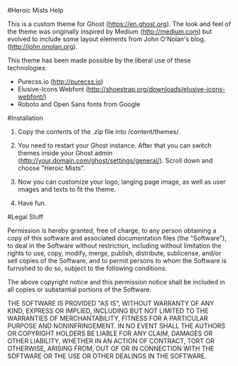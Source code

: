 #Heroic Mists Help

This is a custom theme for Ghost (https://en.ghost.org). The look and feel of the theme was originally inspired by Medium (http://medium.com) but evolved to include some layout elements from John O'Nolan's blog.(http://john.onolan.org). 

This theme has been made possible by the liberal use of these technologies:
 * Purecss.io (http://purecss.io)
 * Elusive-Icons Webfont (http://shoestrap.org/downloads/elusive-icons-webfont/)
 * Roboto and Open Sans fonts from Google 
 
 
#Installation

1. Copy the contents of the .zip file into /content/themes/. 

2. You need to restart your Ghost instance. After that you can switch themes inside your Ghost admin (http://your.domain.com/ghost/settings/general/). Scroll down and choose "Heroic Mists".

3. Now you can customize your logo, langing page image, as well as user images and texts to fit the theme.

4. Have fun.


#Legal Stuff

Permission is hereby granted, free of charge, to any person obtaining a copy of this software and associated documentation files (the "Software"), to deal in the Software without restriction, including without limitation the rights to use, copy, modify, merge, publish, distribute, sublicense, and/or sell copies of the Software, and to permit persons to whom the Software is furnished to do so, subject to the following conditions:

The above copyright notice and this permission notice shall be included in all copies or substantial portions of the Software.

THE SOFTWARE IS PROVIDED "AS IS", WITHOUT WARRANTY OF ANY KIND, EXPRESS OR IMPLIED, INCLUDING BUT NOT LIMITED TO THE WARRANTIES OF MERCHANTABILITY, FITNESS FOR A PARTICULAR PURPOSE AND
NONINFRINGEMENT. IN NO EVENT SHALL THE AUTHORS OR COPYRIGHT HOLDERS BE LIABLE FOR ANY CLAIM, DAMAGES OR OTHER LIABILITY, WHETHER IN AN ACTION OF CONTRACT, TORT OR OTHERWISE, ARISING FROM, OUT OF OR IN CONNECTION WITH THE SOFTWARE OR THE USE OR OTHER DEALINGS IN THE SOFTWARE.